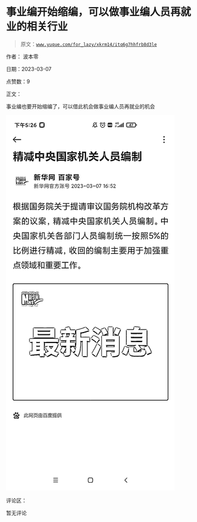 # 事业编开始缩编，可以做事业编人员再就业的相关行业

> 原文：[`www.yuque.com/for_lazy/xkrm14/itq6g7hhfrb8d3le`](https://www.yuque.com/for_lazy/xkrm14/itq6g7hhfrb8d3le)

作者： 波本零 

日期：2023-03-07 

点赞数：9 

正文： 

事业编也要开始缩编了，可以借此机会做事业编人员再就业的机会 

![](img/bcabdb9fc6994063a10a75747d9eebbf.png)  

评论区： 

暂无评论 

